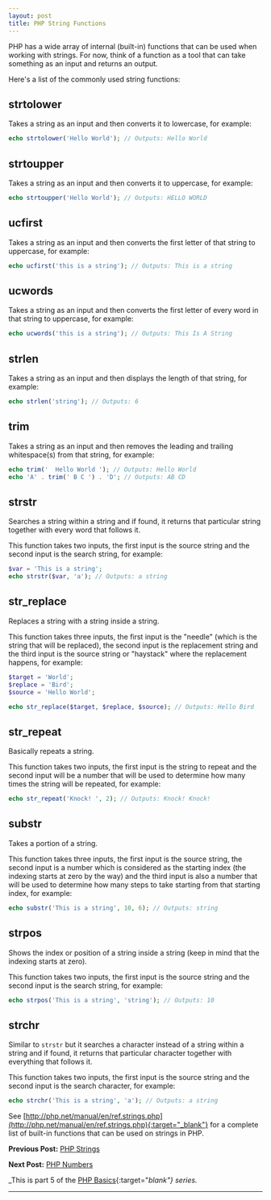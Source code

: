 ```yaml
---
layout: post
title: PHP String Functions
---
```


PHP has a wide array of internal (built-in) functions that can be used when working with strings. For now, think of a function as a tool that can take something as an input and returns an output.

Here's a list of the commonly used string functions:

## strtolower

Takes a string as an input and then converts it to lowercase, for example:

```php
echo strtolower('Hello World'); // Outputs: Hello World
```

## strtoupper

Takes a string as an input and then converts it to uppercase, for example:

```php
echo strtoupper('Hello World'); // Outputs: HELLO WORLD
```

## ucfirst

Takes a string as an input and then converts the first letter of that string to uppercase, for example: 

```php
echo ucfirst('this is a string'); // Outputs: This is a string
```

## ucwords

Takes a string as an input and then converts the first letter of every word in that string to uppercase, for example:

```php
echo ucwords('this is a string'); // Outputs: This Is A String
```

## strlen

Takes a string as an input and then displays the length of that string, for example:

```php
echo strlen('string'); // Outputs: 6
```

## trim

Takes a string as an input and then removes the leading and trailing whitespace(s) from that string, for example:

```php
echo trim('  Hello World '); // Outputs: Hello World
echo 'A' . trim(' B C ') . 'D'; // Outputs: AB CD
```

## strstr

Searches a string within a string and if found, it returns that particular string together with every word that follows it.

This function takes two inputs, the first input is the source string and the second input is the search string, for example:

```php
$var = 'This is a string';
echo strstr($var, 'a'); // Outputs: a string
```

## str_replace

Replaces a string with a string inside a string. 

This function takes three inputs, the first input is the "needle" (which is the string that will be replaced), the second input is the replacement string and the third input is the source string or "haystack" where the replacement happens, for example:

```php
$target = 'World';
$replace = 'Bird';
$source = 'Hello World';

echo str_replace($target, $replace, $source); // Outputs: Hello Bird
```

## str_repeat

Basically repeats a string.

This function takes two inputs, the first input is the string to repeat and the second input will be a number that will be used to determine how many times the string will be repeated, for example:

```php
echo str_repeat('Knock! ', 2); // Outputs: Knock! Knock!
```

## substr

Takes a portion of a string.

This function takes three inputs, the first input is the source string, the second input is a number which is considered as the starting index (the indexing starts at zero by the way) and the third input is also a number that will be used to determine how many steps to take starting from that starting index, for example:

```php
echo substr('This is a string', 10, 6); // Outputs: string
```

## strpos

Shows the index or position of a string inside a string (keep in mind that the indexing starts at zero).

This function takes two inputs, the first input is the source string and the second input is the search string, for example:

```php
echo strpos('This is a string', 'string'); // Outputs: 10
```

## strchr

Similar to `strstr` but it searches a character instead of a string within a string and if found, it returns that particular character together with everything that follows it.

This function takes two inputs, the first input is the source string and the second input is the search character, for example:

```php
echo strchr('This is a string', 'a'); // Outputs: a string
```

See [http://php.net/manual/en/ref.strings.php](http://php.net/manual/en/ref.strings.php){:target="_blank"} for a complete list of built-in functions that can be used on strings in PHP.

**Previous Post:** [PHP Strings](https://kennyalmendral.github.io/php-strings/)

**Next Post:** [PHP Numbers](https://kennyalmendral.github.io/php-numbers/)

_This is part 5 of the [PHP Basics](https://kennyalmendral.github.io/php-basics/){:target="_blank"} series._

---

